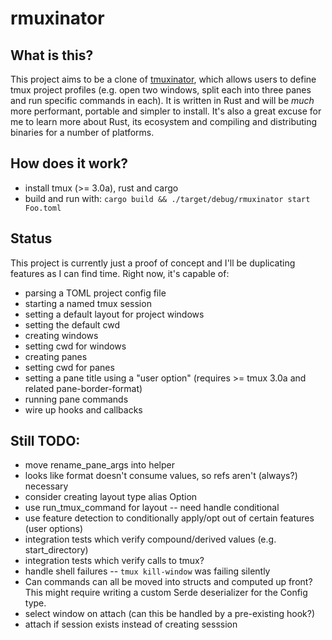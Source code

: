 # rmuxinator

## What is this?
This project aims to be a clone of [tmuxinator](https://github.com/tmuxinator/tmuxinator), which allows users to define
tmux project profiles (e.g. open two windows, split each into three panes and
run specific commands in each). It is written in Rust and will be _much_
more performant, portable and simpler to install. It's also a great excuse for
me to learn more about Rust, its ecosystem and compiling and distributing
binaries for a number of platforms.

## How does it work?
- install tmux (>= 3.0a), rust and cargo
- build and run with: `cargo build && ./target/debug/rmuxinator start Foo.toml`

## Status
This project is currently just a proof of concept and I'll be duplicating
features as I can find time. Right now, it's capable of:
- parsing a TOML project config file
- starting a named tmux session
- setting a default layout for project windows
- setting the default cwd
- creating windows
- setting cwd for windows
- creating panes
- setting cwd for panes
- setting a pane title using a "user option" (requires >= tmux 3.0a and related
pane-border-format)
- running pane commands
- wire up hooks and callbacks

## Still TODO:
- move rename_pane_args into helper
- looks like format doesn't consume values, so refs aren't (always?) necessary
- consider creating layout type alias Option<Layout>
- use run_tmux_command for layout -- need handle conditional
- use feature detection to conditionally apply/opt out of certain features
(user options)
- integration tests which verify compound/derived values (e.g. start_directory)
- integration tests which verify calls to tmux?
- handle shell failures -- `tmux kill-window` was failing silently
- Can commands can all be moved into structs and computed up front? This might
require writing a custom Serde deserializer for the Config type.
- select window on attach (can this be handled by a pre-existing hook?)
- attach if session exists instead of creating sesssion
